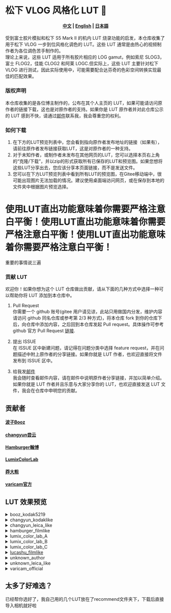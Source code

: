 # 松下 VLOG 风格化 LUT 🚀

<h4 align="center">
    <a href="https://github.com/changyun233/Lumix-V-log-LUTs/blob/main/readme.md">中文</a> |
    <a href="https://github.com/changyun233/Lumix-V-log-LUTs/blob/main/readme_EN.md">English</a> |
    <a href="https://github.com/changyun233/Lumix-V-log-LUTs/blob/main/readme_JA.md">日本語</a> 
</h4>

受到富士胶片模拟和松下 S5 Mark II 的机内 LUT 烧录功能的启发，本仓库收集了用于松下 VLOG 一步到位风格化调色的 LUT。这些 LUT 通常是由热心的视频制作者为各位调色苦手制作的。  
理论上来说，这些 LUT 适用于所有胶片相应的 LOG gamut，例如索尼 SLOG3，富士 FLOG2，佳能 CLOG2 和阿莱 LOGC.但实际上，这些 LUT 主要针对松下 VLOG 进行测试，因此实际使用中，可能需要配合达芬奇的色彩空间转换实现最佳的匹配效果。

### 版权声明

本仓库收集的是各位博主制作的，公布在其个人主页的 LUT，如果可能请访问原作者的链接下载，这也是对原作者的支持。如果你是 LUT 原作者并对此仓库公示的 LUT 感到不快，请通过[邮件](chang_yun@outlook.com)联系我，我会尊重您的权利。

### 如何下载

1. 在下方的LUT预览列表中，您会看到指向原作者发布地址的链接（如果有），请前往原作者发布链接获取LUT，这是对原作者的一种支持。  
2. 对于未知作者，或制作者未发布在其他网页的LUT，您可以选择本页右上角的“克隆/下载”，并以zip的形式获取所有已保存的LUT和预览图。如果您想将这些LUT分享出去，您应该分享本页面链接，而不是发送文件。
3. 您可以在下方LUT预览列表中看到所有LUT的预览图，在Gitee移动端中，很可能出现图片无法加载的情况。建议使用桌面端访问网页，或在保存到本地的文件夹中根据图片预览选择。

# 使用LUT直出功能意味着你需要严格注意白平衡！使用LUT直出功能意味着你需要严格注意白平衡！使用LUT直出功能意味着你需要严格注意白平衡！

重要的事情说三遍

### 贡献 LUT

欢迎你！如果你想为这个 LUT 仓库做出贡献，请从下面的几种方式中选择一种可以帮助你将 LUT 添加到本仓库中。

1. Pull Request  
   你需要一个 github 账号(gitee 用户请见谅，此站只用做国内分发，维护内容请访问 github 同名仓库或参考第 2/3 种方式)，将本仓库 fork 到你的仓库下后，向仓库中添加内容，之后回到本仓库发起 Pull request。具体操作可参考 github 官方 Pull Request [链接](https://docs.github.com/en/pull-requests/collaborating-with-pull-requests/proposing-changes-to-your-work-with-pull-requests).

2. 提出 ISSUE  
   在 ISSUE 区中新建问题，请记得在问题分类中选择 feature request，并在问题描述中附上原作者的分享链接。如果你就是 LUT 作者，也欢迎直接将文件发布到 ISSUE 区中。

3. 给我发[邮件](chang_yun@outlook.com)  
   我会随时查看邮件内容，请在邮件中说明原作者分享链接，并加以简单介绍。如果你就是 LUT 作者并且乐意与大家分享你的 LUT，也欢迎直接发送 LUT 文件，我会在仓库中申明您的贡献。

## 贡献者

#### [波子Booz](https://space.bilibili.com/7601439)

#### [changyun尝云](https://space.bilibili.com/439277872)

#### [Hamburger翰博](https://space.bilibili.com/21883676)

#### [LumixColorLab](https://lumix-base.jpn.panasonic.com/color-lab/)

#### [莽大粗](https://space.bilibili.com/319880037)

#### [varicam官方](https://pro-av.panasonic.net/cn/cinema_camera_varicam_eva/support/lut/)


## LUT 效果预览

<details>
  <summary>booz_kodak5219</summary>

  <table border="1">
    <tr>
        <td>Rec709</td><td><a href="https://www.bilibili.com/video/BV1Ss4y147D5/" target="_blank">kodak5219</a></td>
    </tr>
    <tr>
		<td><img src="./img/varicam_official_vlogto709/vlog_VLog_to_V709_forV35_ver100.jpg " style="width:100%;height:auto"></td>
        <td><img src="./img/booz_kodak5219/vlog_koda5219.jpg " style="width:100%;height:auto"> </td>
    </tr>
</table>
</details>

<details>
  <summary>changyun_kodaklike</summary>
  <table border="1">
    <tr>
        <td>Rec709</td><td>kodaE100VS</td><td>kodaE200</td><td>kodaEC64</td><td>kodaEI502</td><td>kodaEK25</td><td>kodaG100</td><td>kodaG200</td><td>kodaM800</td><td>kodaP100T</td><td>kodaP160</td><td>kodaP400</td><td>kodaP800</td><td>kodaRG400</td><td>kodaUM400</td><td>kodaUM800</td>
    </tr>
    <tr>
		<td><img src= "./img/varicam_official_vlogto709/vlog_VLog_to_V709_forV35_ver100.jpg " style="width:100%;height:auto"></td>
		<td><img src="./img/changyun_kodaklike/vlog_kodaE100VS.jpg" style="width:100%;height:auto"> </td>
		<td><img src="./img/changyun_kodaklike/vlog_kodaE200.jpg" style="width:100%;height:auto"> </td>
		<td><img src="./img/changyun_kodaklike/vlog_kodaEC64.jpg" style="width:100%;height:auto"> </td>
		<td><img src="./img/changyun_kodaklike/vlog_kodaEI502.jpg" style="width:100%;height:auto"> </td>
		<td><img src="./img/changyun_kodaklike/vlog_kodaEK25.jpg" style="width:100%;height:auto"> </td>
		<td><img src="./img/changyun_kodaklike/vlog_kodaG100.jpg" style="width:100%;height:auto"> </td>
		<td><img src="./img/changyun_kodaklike/vlog_kodaG200.jpg" style="width:100%;height:auto"> </td>
		<td><img src="./img/changyun_kodaklike/vlog_kodaM800.jpg" style="width:100%;height:auto"> </td>
		<td><img src="./img/changyun_kodaklike/vlog_kodaP100T.jpg" style="width:100%;height:auto"> </td>
		<td><img src="./img/changyun_kodaklike/vlog_kodaP160.jpg" style="width:100%;height:auto"> </td>
		<td><img src="./img/changyun_kodaklike/vlog_kodaP400.jpg" style="width:100%;height:auto"> </td>
		<td><img src="./img/changyun_kodaklike/vlog_kodaP800.jpg" style="width:100%;height:auto"> </td>
		<td><img src="./img/changyun_kodaklike/vlog_kodaRG400.jpg" style="width:100%;height:auto"> </td>
		<td><img src="./img/changyun_kodaklike/vlog_kodaUM400.jpg" style="width:100%;height:auto"> </td>
		<td><img src="./img/changyun_kodaklike/vlog_kodaUM800.jpg" style="width:100%;height:auto"> </td>
    </tr>
</table>
</details>

<details>
  <summary>changyun_leica_like</summary>
  <table border="1">
    <tr>
        <td>Rec709</td><td>cold</td><td>std1</td><td>std2</td><td>std3</td><td>warm</td>
    </tr>
    <tr>
		<td><img src= "./img/varicam_official_vlogto709/vlog_VLog_to_V709_forV35_ver100.jpg " style="width:100%;height:auto"></td>
		<td><img src="./img/changyun_leica_like/vlog_cold.jpg" style="width:100%;height:auto"> </td>
		<td><img src="./img/changyun_leica_like/vlog_std1.jpg" style="width:100%;height:auto"> </td>
		<td><img src="./img/changyun_leica_like/vlog_std2.jpg" style="width:100%;height:auto"> </td>
		<td><img src="./img/changyun_leica_like/vlog_std3.jpg" style="width:100%;height:auto"> </td>
		<td><img src="./img/changyun_leica_like/vlog_warm.jpg" style="width:100%;height:auto"> </td>
    </tr>
</table>
</details>



<details>
  <summary>hamburger_filmlike</summary>
  <table border="1">
    <tr>
        <td>Rec709</td><td><a href="https://www.bilibili.com/video/BV1jS4y1U7tk/" target="_blank">kodak5219</a></td><td><a href="https://www.bilibili.com/video/BV1144y1V7Cn/" target="_blank">Orange&Cyan</a></td>
    </tr>
    <tr>
		<td><img src="./img/varicam_official_vlogto709/vlog_VLog_to_V709_forV35_ver100.jpg " style="width:100%;height:auto"></td>
        <td><img src="./img/hamburger_filmlike/vlog_kodak5219.jpg " style="width:100%;height:auto"> </td>
        <td><img src="./img/hamburger_filmlike/vlog_O_Clut.jpg " style="width:100%;height:auto"> </td>
    </tr>
</table>
</details>


<details>
  <summary>lumix_color_lab_A</summary>
  <table border="1">
    <tr>
        <td>Rec709</td><td>cinebasemodeA_33</td><td>desert_33</td><td>dramaticviolet_33</td><td>HollywoodBlue_Day</td><td>HollywoodBlue_Night</td><td>sengo_33</td>
    </tr>
    <tr>
		<td><img src="./img/varicam_official_vlogto709/vlog_VLog_to_V709_forV35_ver100.jpg " style="width:100%;height:auto"></td>
        <td><img src="./img/lumix_color_lab_A/vlog_cinebasemodeA_33.jpg " style="width:100%;height:auto"> </td>
        <td><img src="./img/lumix_color_lab_A/vlog_desert_33.jpg " style="width:100%;height:auto"> </td>
        <td><img src="./img/lumix_color_lab_A/vlog_dramaticviolet_33.jpg " style="width:100%;height:auto"> </td>
        <td><img src="./img/lumix_color_lab_A/vlog_HollywoodBlue_Day.jpg " style="width:100%;height:auto"> </td>
        <td><img src="./img/lumix_color_lab_A/vlog_HollywoodBlue_Night.jpg " style="width:100%;height:auto"> </td>
        <td><img src="./img/lumix_color_lab_A/vlog_sengo_33.jpg " style="width:100%;height:auto"> </td>
    </tr>
</table>

</details>

<details>
  <summary>lumix_color_lab_B</summary>
  <table border="1">
    <tr>
        <td>Rec709</td><td>Dramatic_BlockBuster</td><td>Majestic_Noir</td><td>Nostalgic_BleachByPass</td><td>Realistic_Cinetone</td><td>Realistic_Filmtone</td><td>Romantic_Memory</td><td>Selen_Chrome</td><td>Silky_Chrome</td>
    </tr>
    <tr>
		<td><img src="./img/varicam_official_vlogto709/vlog_VLog_to_V709_forV35_ver100.jpg " style="width:100%;height:auto"></td>
        <td><img src="./img/lumix_color_lab_B/vlog_Dramatic_BlockBuster_33.jpg " style="width:100%;height:auto"> </td>
        <td><img src="./img/lumix_color_lab_B/vlog_Majestic_Noir_33.jpg " style="width:100%;height:auto"> </td>
        <td><img src="./img/lumix_color_lab_B/vlog_Nostalgic_BleachByPass_33.jpg " style="width:100%;height:auto"> </td>
        <td><img src="./img/lumix_color_lab_B/vlog_Realistic_Cinetone_33.jpg " style="width:100%;height:auto"> </td>
        <td><img src="./img/lumix_color_lab_B/vlog_Realistic_Filmtone_33.jpg " style="width:100%;height:auto"> </td>
        <td><img src="./img/lumix_color_lab_B/vlog_Romantic_Memory_33.jpg " style="width:100%;height:auto"> </td>
        <td><img src="./img/lumix_color_lab_B/vlog_Selen_Chrome_33.jpg " style="width:100%;height:auto"> </td>
        <td><img src="./img/lumix_color_lab_B/vlog_Silky_Chrome_33.jpg " style="width:100%;height:auto"> </td>
    </tr>
</table>
</details>


<details>
  <summary>lumix_color_lab_C</summary>
  <table border="1">
    <tr>
        <td>Rec709</td></td>Deep_Forest<td></td>Deep_Forest<td></td>Golden_Hour<td></td>Golden_Hour<td></td>Night_Time<td></td>Night_Time<td></td>Teal_Orange<td></td>Teal_Orange<td>
    </tr>
    <tr>
		<td><img src="./img/varicam_official_vlogto709/vlog_VLog_to_V709_forV35_ver100.jpg " style="width:100%;height:auto"></td>
        <td><img src="./img/lumix_color_lab_C/vlog_S_Deep_Forest_1.jpg " style="width:100%;height:auto"> </td>
        <td><img src="./img/lumix_color_lab_C/vlog_S_Deep_Forest_2.jpg " style="width:100%;height:auto"> </td>
        <td><img src="./img/lumix_color_lab_C/vlog_S_Golden_Hour_1.jpg " style="width:100%;height:auto"> </td>
        <td><img src="./img/lumix_color_lab_C/vlog_S_Golden_Hour_2.jpg " style="width:100%;height:auto"> </td>
        <td><img src="./img/lumix_color_lab_C/vlog_S_Night_Time_1.jpg " style="width:100%;height:auto"> </td>
        <td><img src="./img/lumix_color_lab_C/vlog_S_Night_Time_2.jpg " style="width:100%;height:auto"> </td>
        <td><img src="./img/lumix_color_lab_C/vlog_S_Teal_Orange_1.jpg " style="width:100%;height:auto"> </td>
        <td><img src="./img/lumix_color_lab_C/vlog_S_Teal_Orange_2.jpg " style="width:100%;height:auto"> </td>
    </tr>
</table>

</details>


<details>
  <summary><a href="https://www.bilibili.com/video/BV1n54y147fs/" target="_blank">lucashu_filmlike</a></summary>
  <table border="1">
    <tr>
        <td>Rec709</td><td>cu_film1</td><td>cu_film2</td><td>cu_film3</td><td>cu_film4</td><td>cu_film5</td>
    </tr>
    <tr>
		<td><img src="./img/varicam_official_vlogto709/vlog_VLog_to_V709_forV35_ver100.jpg " style="width:100%;height:auto"></td>
        <td><img src="./img/lucashu_filmlike/vlog_cu_film1.jpg " style="width:100%;height:auto"> </td>
        <td><img src="./img/lucashu_filmlike/vlog_cu_film2.jpg " style="width:100%;height:auto"> </td>
        <td><img src="./img/lucashu_filmlike/vlog_cu_film3.jpg " style="width:100%;height:auto"> </td>
        <td><img src="./img/lucashu_filmlike/vlog_cu_film4.jpg " style="width:100%;height:auto"> </td>
        <td><img src="./img/lucashu_filmlike/vlog_cu_film5.jpg " style="width:100%;height:auto"> </td>
    </tr>
</table>
</details>

<details>
  <summary>unknown_author</summary>
  <table border="1">
    <tr>
        <td>Rec709</td><td>renj1</td><td>renj2</td>
    </tr>
    <tr>
		<td><img src="./img/varicam_official_vlogto709/vlog_VLog_to_V709_forV35_ver100.jpg " style="width:100%;height:auto"></td>
        <td><img src="./img/unknown_author/vlog_renj1.jpg " style="width:100%;height:auto"> </td>
        <td><img src="./img/unknown_author/vlog_renj2.jpg " style="width:100%;height:auto"> </td>
    </tr>
</table>
</details>

<details>
  <summary>unknown_leica_like</summary>
  <table border="1">
    <tr>
        <td>Rec709</td><td>Classic_Rec2020</td><td>Classic_Rec709</td><td>Natural_Rec2020</td><td>Natural_Rec709</td>
    </tr>
    <tr>
		<td><img src= "./img/varicam_official_vlogto709/vlog_VLog_to_V709_forV35_ver100.jpg " style="width:100%;height:auto"></td>
        <td><img src="./img/unknown_leica_like/vlog_Classic_Rec2020.jpg" style="width:100%;height:auto"> </td>
        <td><img src="./img/unknown_leica_like/vlog_Classic_Rec709.jpg" style="width:100%;height:auto"> </td>
        <td><img src="./img/unknown_leica_like/vlog_Natural_Rec2020.jpg" style="width:100%;height:auto"> </td>
        <td><img src="./img/unknown_leica_like/vlog_Natural_Rec709.jpg" style="width:100%;height:auto"> </td>
    </tr>
</table>
</details>



<details>
  <summary>varicam_official</summary>
  <table border="1">
    <tr>
        <td>Rec709</td><td> Agressive_709.cube</td><td> BandW_HiCon.cube</td><td> BandW_LoCon Dark.cube</td><td> BandW_LoCon.cube</td><td> BandW_MidCon.cube</td><td> BleachyBypass_LoCon.cube</td><td> BleachyBypass_SuperBright.cube</td><td> BlueNight.cube</td><td> Blue_Dusk.cube</td><td> Cyan_1.cube</td><td> Cyan_2.cube</td><td> Fashion_1.cube</td><td> Fashion_2.cube</td><td> Fashion_Lo Con.cube</td><td> Golden_1.cube</td><td> Golden_2.cube</td><td> Hangover.cube</td><td> HiCon.cube</td><td> LoCon_Cool.cube</td><td> LoCon_Neu.cube</td><td> LoCon_Warm.cube</td><td> Magenta_1.cube</td><td> Magenta_2.cube</td><td> Matrix_1.cube</td><td> Matrix_2.cube</td><td> Morning_Light.cube</td><td> Nicest_709.cube</td><td> Rose_1.cube</td><td> Rose_2.cube</td><td> Sepia_1.cube</td><td> SteelBlue.cube</td><td> StraitYellow.cube</td><td> Vintage.cube</td><td> WarmDawn.cube</td><td> Winter.cube</td>		
    </tr>
    <tr>
		<td><img src="./img/varicam_official/vlog_Agressive_709.jpg" style="width:100%;height:auto"> </td><td><img src="./img/varicam_official/vlog_BandW_HiCon.jpg" style="width:100%;height:auto"> </td><td><img src="./img/varicam_official/vlog_BandW_LoCon.jpg" style="width:100%;height:auto"> </td><td><img src="./img/varicam_official/vlog_BandW_LoCon_Dark.jpg" style="width:100%;height:auto"> </td><td><img src="./img/varicam_official/vlog_BandW_MidCon.jpg" style="width:100%;height:auto"> </td><td><img src="./img/varicam_official/vlog_BleachyBypass_LoCon.jpg" style="width:100%;height:auto"> </td><td><img src="./img/varicam_official/vlog_BleachyBypass_SuperBright.jpg" style="width:100%;height:auto"> </td><td><img src="./img/varicam_official/vlog_BlueNight.jpg" style="width:100%;height:auto"> </td><td><img src="./img/varicam_official/vlog_Blue_Dusk.jpg" style="width:100%;height:auto"> </td><td><img src="./img/varicam_official/vlog_Cyan_1.jpg" style="width:100%;height:auto"> </td><td><img src="./img/varicam_official/vlog_Cyan_2.jpg" style="width:100%;height:auto"> </td><td><img src="./img/varicam_official/vlog_Fashion_1.jpg" style="width:100%;height:auto"> </td><td><img src="./img/varicam_official/vlog_Fashion_2.jpg" style="width:100%;height:auto"> </td><td><img src="./img/varicam_official/vlog_Fashion_Lo_Con.jpg" style="width:100%;height:auto"> </td><td><img src="./img/varicam_official/vlog_Golden_1.jpg" style="width:100%;height:auto"> </td><td><img src="./img/varicam_official/vlog_Golden_2.jpg" style="width:100%;height:auto"> </td><td><img src="./img/varicam_official/vlog_Hangover.jpg" style="width:100%;height:auto"> </td><td><img src="./img/varicam_official/vlog_HiCon.jpg" style="width:100%;height:auto"> </td><td><img src="./img/varicam_official/vlog_LoCon_Cool.jpg" style="width:100%;height:auto"> </td><td><img src="./img/varicam_official/vlog_LoCon_Neu.jpg" style="width:100%;height:auto"> </td><td><img src="./img/varicam_official/vlog_LoCon_Warm.jpg" style="width:100%;height:auto"> </td><td><img src="./img/varicam_official/vlog_Magenta_1.jpg" style="width:100%;height:auto"> </td><td><img src="./img/varicam_official/vlog_Magenta_2.jpg" style="width:100%;height:auto"> </td><td><img src="./img/varicam_official/vlog_Matrix_1.jpg" style="width:100%;height:auto"> </td><td><img src="./img/varicam_official/vlog_Matrix_2.jpg" style="width:100%;height:auto"> </td><td><img src="./img/varicam_official/vlog_Morning_Light.jpg" style="width:100%;height:auto"> </td><td><img src="./img/varicam_official/vlog_Nicest_709.jpg" style="width:100%;height:auto"> </td><td><img src="./img/varicam_official/vlog_Rose_1.jpg" style="width:100%;height:auto"> </td><td><img src="./img/varicam_official/vlog_Rose_2.jpg" style="width:100%;height:auto"> </td><td><img src="./img/varicam_official/vlog_Sepia_1.jpg" style="width:100%;height:auto"> </td><td><img src="./img/varicam_official/vlog_SteelBlue.jpg" style="width:100%;height:auto"> </td><td><img src="./img/varicam_official/vlog_StraitYellow.jpg" style="width:100%;height:auto"> </td><td><img src="./img/varicam_official/vlog_Vintage.jpg" style="width:100%;height:auto"> </td><td><img src="./img/varicam_official/vlog_WarmDawn.jpg" style="width:100%;height:auto"> </td><td><img src="./img/varicam_official/vlog_Winter.jpg" style="width:100%;height:auto"> </td>
    </tr>
</table>
</details>

## 太多了好难选？

已经帮你选好了，我自己用的几个LUT放在了recommend文件夹下，下载后直接导入相机就好啦
